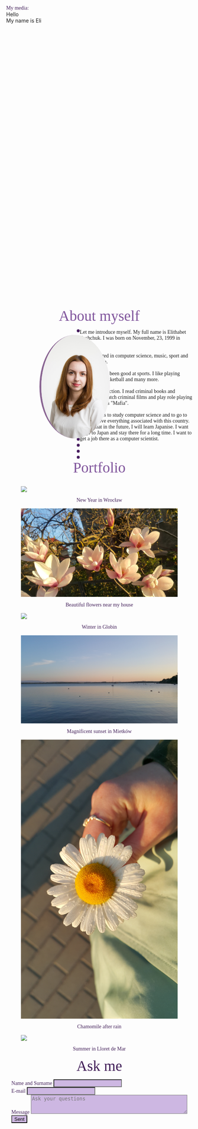 
<html lang="pl">
  <head> 
    <meta charset="utf-8">
    <meta name="viewport" content="width=device-width, initial-scale=1, shrink-to-fit=no">
    <link rel="stylesheet" href="stylew.css" type="text/css"/>
    <link rel="stylesheet" href="css/bootstrap.min.css"/>
    <link rel="stylesheet" href="https://cdnjs.cloudflare.com/ajax/libs/font-awesome/4.7.0/css/font-awesome.min.css">
    <link href="https://fonts.googleapis.com/css?family=Pacifico|Satisfy&display=swap" rel="stylesheet">
    <style>.container{
    display: grid;
    grid-template-columns: repeat(12, 1ft);
    grid-template-rows: 30px 800px 60px 350px 60px auto 60px auto;
  }
  
  header{
    grid-column: span 12;
  }
  .pic{
    grid-column: span 12;
  }
  .me{
    grid-column: span 12; 
  }
  aside{
    grid-column: span 5;
  }
  main{
    grid-column: span 7;
  }
  .portfolio{
    grid-column: span 12;    
  }
  .port{
    grid-column: span 12;
  }
  .ankieta{
    grid-column: span 12;
  }
  .ank{
    grid-column: span 12;
  }
  
  header{
    
    font-family: 'Pacifico', cursive;
    color: rgb(128, 85, 156);
    font-size: 20px;
  }
 
  body{
    background-image: linear-gradient(rgb(235, 217, 217) 100px,rgb(93, 93, 199) 2000px);
  }
  .fa-facebook{
    transition: all 0.2s ease-in-out;
  }
  .fa-facebook:hover {
    opacity: 0.7;
    color: rgb(70, 36, 92);
    text-decoration: none;
  }
  .fa-twitter{
    transition: all 0.2s ease-in-out;
  }
  .fa-twitter:hover {
    opacity: 0.7;
    color: rgb(70, 36, 92);
    text-decoration: none;
  }
  .fa-instagram{
    transition: all 0.2s ease-in-out;
  }
  .fa-instagram:hover {
    opacity: 0.7;
    color: rgb(70, 36, 92);
    text-decoration: none;
  }
  .fa-pinterest{
    transition: all 0.2s ease-in-out;
  }
  .fa-pinterest:hover {
    opacity: 0.7;
    color: rgb(70, 36, 92);
    text-decoration: none;
  }
  .fa{
    text-decoration: none;
    width: 17%;
    color:rgb(70, 36, 92)
  
  }
  
  .pic{
    background: url(2back.jpg) no-repeat 0% 30%/ cover padding-box border-box;
    font-family: 'Pacifico', cursive;
    display: flex;
    justify-content: center;
    align-items: center;
    font-size: 50px;
    color: rgb(153, 97, 190);
    text-align: center;
  }
  figure{
      display: flex;
  }
 #cv{
     border-radius: 79%;
     position: relative;
     height: 280px;
     top: 15px;
     left: 90px;
     border-left: 5px solid rgb(137, 100, 146);
 }
 .me{
    font-family: 'Pacifico', cursive;
    color: rgb(128, 85, 156);
    font-size: 40px;
    text-align: center;
    
 }
 aside{
    position: relative;
     border-right: 8px solid rgb(71, 29, 95); 
     border-left: 0px;
     border-top: 0px;
     border-bottom: 0px;
     border-style: dotted;
 }
 .portfolio{
    font-family: 'Pacifico', cursive;
    color: rgb(128, 85, 156);
    font-size: 40px;
    text-align: center;
 }
.ankieta{
    font-family: 'Pacifico', cursive;
    color: rgb(65, 30, 88);
    font-size: 40px;
    text-align: center;
}
.img-fluid{
  transition: all 0.2s ease-in-out;
}
.img-fluid:hover{
transform: scale(1.1);  
opacity: 0.9;
}
label{
  font-family: 'Pacifico', cursive;
  color: rgb(65, 30, 88);
}
.ank{
  display: flex;
  justify-content: center;
}
input{
  background-color: rgb(205, 183, 226);
}
textarea{
  background-color: rgb(205, 183, 226);
}
p{ font-family: 'Pacifico', cursive;
  color: rgb(65, 30, 88);
  text-align: center;

}
main{
  font-family: 'Pacifico', cursive;

} </style>
    <script type="text/javascript" src="clock.js"></script>
    <script type="text/javascript" src="data.js"></script>
</head>

<body  onload="obliczanie(); obliczanie2();">
  <div class="container">
<Header class="row">
  <div class="col-4">
    <div id="data">
      <script type="text/javascript"></script>
      </div>
  </div>
  <div class="col-4">
    <div id="clock"> 
  <script type="text/javascript"></script>
</div>
 </div>
  <div class="col-4">
    <p class="media">My media:</p> 
    <a href="https://www.instagram.com/elithabetz/" class="fa fa-instagram" target="_blank" ></a>
    <a href="https://www.facebook.com/elithabet.zyshchuk" class="fa fa-facebook" target="_blank" ></a>
    <a href="https://twitter.com/" class="fa fa-twitter" target="_blank" ></a>
    <a href="https://www.pinterest.com/" class="fa fa-pinterest" target="_blank" ></a>
  </div>
</Header>
<div class="pic">Hello <br> My name is Eli </div>

<div class="me">About myself</div>
<aside > <img id="cv" class="img-fluid" src="CV.jpg"  /> </aside>
<main >Let me introduce myself. My full name is Elithabet Zyshchuk. I was born on November, 23, 1999 in Brest.<br><br>
   I’m interested in computer science, music, sport and crime fiction.<br><br>
   I have always been good at sports. I like playing volleyball, basketball and many more. <br><br>
  I love crime fiction. I read criminal books and magazines, watch criminal films and play role playing games such as "Mafia". <br><br>
  My dream is to study computer science and to go to Japan. I love everything associated with this country. I hope that in the future, I will learn Japanise. I want to go to Japan and stay there for a long time. I want to get a job there as a computer scientist. </main>

<div class="portfolio">Portfolio</div>
<div class="port">
<div class="row">
 <div class="col-sm-6 col-xl-4"> 
  <figure>
    <img src="port1.jpg" class="img-fluid"/>
  </figure>   
  <p>New Year in Wrocław</p>  
 </div>
 <div class="col-sm-6 col-xl-4"> 
    <figure>
        <img src="port2.jpg" class="img-fluid" />
    </figure>   
    <p>Beautiful flowers near my house</p>  
 </div>
 <div class="col-sm-6 col-xl-4"> 
    <figure>
         <img src="port3.jpg" class="img-fluid"/>
    </figure> 
    <p>Winter in Globin</p>    
 </div>
 <div class="col-sm-6 col-xl-4"> 
    <figure>
         <img src="port4.jpg" class="img-fluid"/>
    </figure>    
    <p>Magnificent sunset in Mietków</p> 
 </div>                
 <div class="col-sm-6 col-xl-4"> 
    <figure>
        <img src="port5.jpg" class="img-fluid"/>
    </figure>     
    <p>Chamomile after rain</p>
 </div>
 <div class="col-sm-6 col-xl-4"> 
    <figure>
        <img src="port6.jpg" class="img-fluid"/>
    </figure>   
    <p>Summer in Lloret de Mar</p>  
 </div>
 

 </div>
 </div>

<div class="ankieta">Ask me<br> </div>

<div class="ank">
<div class="row">
  <form action="Wizetowka.html" method="POST">
    <div class="col-6">
    <label>Name and Surname</label> 
 <input name="nazwisko" id="nazwisko">
</div>
<div class="col-6">
 <label>E-mail</label>
 <input name="email" type="email" id="email">
</div>
<div class="col-6">
 <label>Message</label>
 <textarea name="wiadomosc" placeholder="Ask your questions" cols="50" rows="3"></textarea>
</div>
<div class="col-6">
 <input type="submit" name="wyslij" id="submit" value="Sent">  
</div>
 </form>
</div>
</div>

</div>
<script src="https://code.jquery.com/jquery-3.3.1.slim.min.js" integrity="sha384-q8i/X+965DzO0rT7abK41JStQIAqVgRVzpbzo5smXKp4YfRvH+8abtTE1Pi6jizo" crossorigin="anonymous"></script>
<script src="https://cdnjs.cloudflare.com/ajax/libs/popper.js/1.14.7/umd/popper.min.js" integrity="sha384-UO2eT0CpHqdSJQ6hJty5KVphtPhzWj9WO1clHTMGa3JDZwrnQq4sF86dIHNDz0W1" crossorigin="anonymous"></script>
<script src="js/bootstrap.min.js"></script>
</body>


</html>
